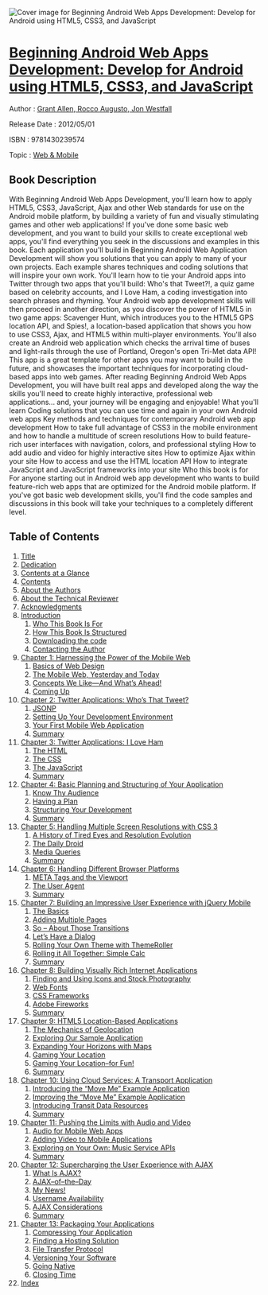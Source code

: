 ![Cover image for Beginning Android Web Apps Development: Develop for Android using HTML5, CSS3, and JavaScript](https://imgdetail.ebookreading.net/cover/cover/web_mobile/EB9781430239574.jpg)

[Beginning Android Web Apps Development: Develop for Android using HTML5, CSS3, and JavaScript](https://ebookreading.net/view/book/Beginning+Android+Web+Apps+Development%3A+Develop+for+Android+using+HTML5%2C+CSS3%2C+and+JavaScript-EB9781430239574_1.html "Beginning Android Web Apps Development: Develop for Android using HTML5, CSS3, and JavaScript")
====================================================================================================================

Author : [Grant Allen](https://ebookreading.net/search/author/Grant+Allen),[ Rocco Augusto](https://ebookreading.net/search/author/+Rocco+Augusto),[ Jon Westfall](https://ebookreading.net/search/author/+Jon+Westfall)

Release Date : 2012/05/01

ISBN : 9781430239574

Topic : [Web & Mobile](https://ebookreading.net/search/category/web-mobile)

Book Description
-----------------

With Beginning Android Web Apps Development, you'll learn how to apply HTML5, CSS3, JavaScript, Ajax and other Web standards for use on the Android mobile platform, by building a variety of fun and visually stimulating games and other web applications! If you've done some basic web development, and you want to build your skills to create exceptional web apps, you'll find everything you seek in the discussions and examples in this book.
Each application you'll build in Beginning Android Web Application Development will show you solutions that you can apply to many of your own projects. Each example shares techniques and coding solutions that will inspire your own work.
You'll learn how to tie your Android apps into Twitter through two apps that you'll build: Who's that Tweet?!, a quiz game based on celebrity accounts, and I Love Ham, a coding investigation into search phrases and rhyming.
Your Android web app development skills will then proceed in another direction, as you discover the power of HTML5 in two game apps: Scavenger Hunt, which introduces you to the HTML5 GPS location API, and Spies!, a location-based application that shows you how to use CSS3, Ajax, and HTML5 within multi-player environments.
You'll also create an Android web application which checks the arrival time of buses and light-rails through the use of Portland, Oregon's open Tri-Met data API! This app is a great template for other apps you may want to build in the future, and showcases the important techniques for incorporating cloud-based apps into web games.
After reading Beginning Android Web Apps Development, you will have built real apps and developed along the way the skills you'll need to create highly interactive, professional web applications... and, your journey will be engaging and enjoyable!
What you'll learn
Coding solutions that you can use time and again in your own Android web apps
Key methods and techniques for contemporary Android web app development
How to take full advantage of CSS3 in the mobile environment and how to handle a multitude of screen resolutions
How to build feature-rich user interfaces with navigation, colors, and professional styling
How to add audio and video for highly interactive sites
How to optimize Ajax within your site
How to access and use the HTML location API
How to integrate JavaScript and JavaScript frameworks into your site
Who this book is for
For anyone starting out in Android web app development who wants to build feature-rich web apps that are optimized for the Android mobile platform. If you've got basic web development skills, you'll find the code samples and discussions in this book will take your techniques to a completely different level.
              
Table of Contents
-----------------

1. [Title](https://ebookreading.net/view/book/Beginning+Android+Web+Apps+Development%3A+Develop+for+Android+using+HTML5%2C+CSS3%2C+and+JavaScript-EB9781430239574_2.html)
1. [Dedication](https://ebookreading.net/view/book/Beginning+Android+Web+Apps+Development%3A+Develop+for+Android+using+HTML5%2C+CSS3%2C+and+JavaScript-EB9781430239574_4.html)
1. [Contents at a Glance](https://ebookreading.net/view/book/Beginning+Android+Web+Apps+Development%3A+Develop+for+Android+using+HTML5%2C+CSS3%2C+and+JavaScript-EB9781430239574_5.html#contents_at_a_glanc)
1. [Contents](https://ebookreading.net/view/book/Beginning+Android+Web+Apps+Development%3A+Develop+for+Android+using+HTML5%2C+CSS3%2C+and+JavaScript-EB9781430239574_6.html#contents)
1. [About the Authors](https://ebookreading.net/view/book/Beginning+Android+Web+Apps+Development%3A+Develop+for+Android+using+HTML5%2C+CSS3%2C+and+JavaScript-EB9781430239574_7.html#about_the_authors)
1. [About the Technical Reviewer](https://ebookreading.net/view/book/Beginning+Android+Web+Apps+Development%3A+Develop+for+Android+using+HTML5%2C+CSS3%2C+and+JavaScript-EB9781430239574_8.html#about_the_technical)
1. [Acknowledgments](https://ebookreading.net/view/book/Beginning+Android+Web+Apps+Development%3A+Develop+for+Android+using+HTML5%2C+CSS3%2C+and+JavaScript-EB9781430239574_9.html#acknowledgments)
1. [Introduction](https://ebookreading.net/view/book/Beginning+Android+Web+Apps+Development%3A+Develop+for+Android+using+HTML5%2C+CSS3%2C+and+JavaScript-EB9781430239574_10.html#introduction)
    1. [Who This Book Is For](https://ebookreading.net/view/book/Beginning+Android+Web+Apps+Development%3A+Develop+for+Android+using+HTML5%2C+CSS3%2C+and+JavaScript-EB9781430239574_10.html#who_this_book_is_fo)
    1. [How This Book Is Structured](https://ebookreading.net/view/book/Beginning+Android+Web+Apps+Development%3A+Develop+for+Android+using+HTML5%2C+CSS3%2C+and+JavaScript-EB9781430239574_10.html#how_this_book_is_st)
    1. [Downloading the code](https://ebookreading.net/view/book/Beginning+Android+Web+Apps+Development%3A+Develop+for+Android+using+HTML5%2C+CSS3%2C+and+JavaScript-EB9781430239574_10.html#downloading_the_cod)
    1. [Contacting the Author](https://ebookreading.net/view/book/Beginning+Android+Web+Apps+Development%3A+Develop+for+Android+using+HTML5%2C+CSS3%2C+and+JavaScript-EB9781430239574_10.html#contacting_the_auth)
1. [Chapter 1: Harnessing the Power of the Mobile Web](https://ebookreading.net/view/book/Beginning+Android+Web+Apps+Development%3A+Develop+for+Android+using+HTML5%2C+CSS3%2C+and+JavaScript-EB9781430239574_11.html#ch1)
    1. [Basics of Web Design](https://ebookreading.net/view/book/Beginning+Android+Web+Apps+Development%3A+Develop+for+Android+using+HTML5%2C+CSS3%2C+and+JavaScript-EB9781430239574_11.html#s001-0)
    1. [The Mobile Web, Yesterday and Today](https://ebookreading.net/view/book/Beginning+Android+Web+Apps+Development%3A+Develop+for+Android+using+HTML5%2C+CSS3%2C+and+JavaScript-EB9781430239574_11.html#s001-6)
    1. [Concepts We Like—And What’s Ahead!](https://ebookreading.net/view/book/Beginning+Android+Web+Apps+Development%3A+Develop+for+Android+using+HTML5%2C+CSS3%2C+and+JavaScript-EB9781430239574_11.html#s001-9)
    1. [Coming Up](https://ebookreading.net/view/book/Beginning+Android+Web+Apps+Development%3A+Develop+for+Android+using+HTML5%2C+CSS3%2C+and+JavaScript-EB9781430239574_11.html#s001-14)
1. [Chapter 2: Twitter Applications: Who’s That Tweet?](https://ebookreading.net/view/book/Beginning+Android+Web+Apps+Development%3A+Develop+for+Android+using+HTML5%2C+CSS3%2C+and+JavaScript-EB9781430239574_12.html#ch2)
    1. [JSONP](https://ebookreading.net/view/book/Beginning+Android+Web+Apps+Development%3A+Develop+for+Android+using+HTML5%2C+CSS3%2C+and+JavaScript-EB9781430239574_12.html#s001-15)
    1. [Setting Up Your Development Environment](https://ebookreading.net/view/book/Beginning+Android+Web+Apps+Development%3A+Develop+for+Android+using+HTML5%2C+CSS3%2C+and+JavaScript-EB9781430239574_12.html#s001-16)
    1. [Your First Mobile Web Application](https://ebookreading.net/view/book/Beginning+Android+Web+Apps+Development%3A+Develop+for+Android+using+HTML5%2C+CSS3%2C+and+JavaScript-EB9781430239574_12.html#s001-17)
    1. [Summary](https://ebookreading.net/view/book/Beginning+Android+Web+Apps+Development%3A+Develop+for+Android+using+HTML5%2C+CSS3%2C+and+JavaScript-EB9781430239574_12.html#s001-18)
1. [Chapter 3: Twitter Applications: I Love Ham](https://ebookreading.net/view/book/Beginning+Android+Web+Apps+Development%3A+Develop+for+Android+using+HTML5%2C+CSS3%2C+and+JavaScript-EB9781430239574_13.html#ch3)
    1. [The HTML](https://ebookreading.net/view/book/Beginning+Android+Web+Apps+Development%3A+Develop+for+Android+using+HTML5%2C+CSS3%2C+and+JavaScript-EB9781430239574_13.html#s001-19)
    1. [The CSS](https://ebookreading.net/view/book/Beginning+Android+Web+Apps+Development%3A+Develop+for+Android+using+HTML5%2C+CSS3%2C+and+JavaScript-EB9781430239574_13.html#s001-20)
    1. [The JavaScript](https://ebookreading.net/view/book/Beginning+Android+Web+Apps+Development%3A+Develop+for+Android+using+HTML5%2C+CSS3%2C+and+JavaScript-EB9781430239574_13.html#s001-21)
    1. [Summary](https://ebookreading.net/view/book/Beginning+Android+Web+Apps+Development%3A+Develop+for+Android+using+HTML5%2C+CSS3%2C+and+JavaScript-EB9781430239574_13.html#s001-22)
1. [Chapter 4: Basic Planning and Structuring of Your Application](https://ebookreading.net/view/book/Beginning+Android+Web+Apps+Development%3A+Develop+for+Android+using+HTML5%2C+CSS3%2C+and+JavaScript-EB9781430239574_14.html#ch4)
    1. [Know Thy Audience](https://ebookreading.net/view/book/Beginning+Android+Web+Apps+Development%3A+Develop+for+Android+using+HTML5%2C+CSS3%2C+and+JavaScript-EB9781430239574_14.html#s001-23)
    1. [Having a Plan](https://ebookreading.net/view/book/Beginning+Android+Web+Apps+Development%3A+Develop+for+Android+using+HTML5%2C+CSS3%2C+and+JavaScript-EB9781430239574_14.html#s001-26)
    1. [Structuring Your Development](https://ebookreading.net/view/book/Beginning+Android+Web+Apps+Development%3A+Develop+for+Android+using+HTML5%2C+CSS3%2C+and+JavaScript-EB9781430239574_14.html#s001-30)
    1. [Summary](https://ebookreading.net/view/book/Beginning+Android+Web+Apps+Development%3A+Develop+for+Android+using+HTML5%2C+CSS3%2C+and+JavaScript-EB9781430239574_14.html#s001-33)
1. [Chapter 5: Handling Multiple Screen Resolutions with CSS 3](https://ebookreading.net/view/book/Beginning+Android+Web+Apps+Development%3A+Develop+for+Android+using+HTML5%2C+CSS3%2C+and+JavaScript-EB9781430239574_15.html#ch5)
    1. [A History of Tired Eyes and Resolution Evolution](https://ebookreading.net/view/book/Beginning+Android+Web+Apps+Development%3A+Develop+for+Android+using+HTML5%2C+CSS3%2C+and+JavaScript-EB9781430239574_15.html#s001-34)
    1. [The Daily Droid](https://ebookreading.net/view/book/Beginning+Android+Web+Apps+Development%3A+Develop+for+Android+using+HTML5%2C+CSS3%2C+and+JavaScript-EB9781430239574_15.html#s001-35)
    1. [Media Queries](https://ebookreading.net/view/book/Beginning+Android+Web+Apps+Development%3A+Develop+for+Android+using+HTML5%2C+CSS3%2C+and+JavaScript-EB9781430239574_15.html#s001-38)
    1. [Summary](https://ebookreading.net/view/book/Beginning+Android+Web+Apps+Development%3A+Develop+for+Android+using+HTML5%2C+CSS3%2C+and+JavaScript-EB9781430239574_15.html#s001-39)
1. [Chapter 6: Handling Different Browser Platforms](https://ebookreading.net/view/book/Beginning+Android+Web+Apps+Development%3A+Develop+for+Android+using+HTML5%2C+CSS3%2C+and+JavaScript-EB9781430239574_16.html#ch6)
    1. [META Tags and the Viewport](https://ebookreading.net/view/book/Beginning+Android+Web+Apps+Development%3A+Develop+for+Android+using+HTML5%2C+CSS3%2C+and+JavaScript-EB9781430239574_16.html#s001-40)
    1. [The User Agent](https://ebookreading.net/view/book/Beginning+Android+Web+Apps+Development%3A+Develop+for+Android+using+HTML5%2C+CSS3%2C+and+JavaScript-EB9781430239574_16.html#s001-43)
    1. [Summary](https://ebookreading.net/view/book/Beginning+Android+Web+Apps+Development%3A+Develop+for+Android+using+HTML5%2C+CSS3%2C+and+JavaScript-EB9781430239574_16.html#s001-49)
1. [Chapter 7: Building an Impressive User Experience with jQuery Mobile](https://ebookreading.net/view/book/Beginning+Android+Web+Apps+Development%3A+Develop+for+Android+using+HTML5%2C+CSS3%2C+and+JavaScript-EB9781430239574_17.html#ch7)
    1. [The Basics](https://ebookreading.net/view/book/Beginning+Android+Web+Apps+Development%3A+Develop+for+Android+using+HTML5%2C+CSS3%2C+and+JavaScript-EB9781430239574_17.html#s001-50)
    1. [Adding Multiple Pages](https://ebookreading.net/view/book/Beginning+Android+Web+Apps+Development%3A+Develop+for+Android+using+HTML5%2C+CSS3%2C+and+JavaScript-EB9781430239574_17.html#s001-51)
    1. [So – About Those Transitions](https://ebookreading.net/view/book/Beginning+Android+Web+Apps+Development%3A+Develop+for+Android+using+HTML5%2C+CSS3%2C+and+JavaScript-EB9781430239574_17.html#s001-52)
    1. [Let’s Have a Dialog](https://ebookreading.net/view/book/Beginning+Android+Web+Apps+Development%3A+Develop+for+Android+using+HTML5%2C+CSS3%2C+and+JavaScript-EB9781430239574_17.html#s001-53)
    1. [Rolling Your Own Theme with ThemeRoller](https://ebookreading.net/view/book/Beginning+Android+Web+Apps+Development%3A+Develop+for+Android+using+HTML5%2C+CSS3%2C+and+JavaScript-EB9781430239574_17.html#s001-54)
    1. [Rolling it All Together: Simple Calc](https://ebookreading.net/view/book/Beginning+Android+Web+Apps+Development%3A+Develop+for+Android+using+HTML5%2C+CSS3%2C+and+JavaScript-EB9781430239574_17.html#s001-55)
    1. [Summary](https://ebookreading.net/view/book/Beginning+Android+Web+Apps+Development%3A+Develop+for+Android+using+HTML5%2C+CSS3%2C+and+JavaScript-EB9781430239574_17.html#s001-56)
1. [Chapter 8: Building Visually Rich Internet Applications](https://ebookreading.net/view/book/Beginning+Android+Web+Apps+Development%3A+Develop+for+Android+using+HTML5%2C+CSS3%2C+and+JavaScript-EB9781430239574_18.html#ch8)
    1. [Finding and Using Icons and Stock Photography](https://ebookreading.net/view/book/Beginning+Android+Web+Apps+Development%3A+Develop+for+Android+using+HTML5%2C+CSS3%2C+and+JavaScript-EB9781430239574_18.html#s001-57)
    1. [Web Fonts](https://ebookreading.net/view/book/Beginning+Android+Web+Apps+Development%3A+Develop+for+Android+using+HTML5%2C+CSS3%2C+and+JavaScript-EB9781430239574_18.html#s001-64)
    1. [CSS Frameworks](https://ebookreading.net/view/book/Beginning+Android+Web+Apps+Development%3A+Develop+for+Android+using+HTML5%2C+CSS3%2C+and+JavaScript-EB9781430239574_18.html#s001-67)
    1. [Adobe Fireworks](https://ebookreading.net/view/book/Beginning+Android+Web+Apps+Development%3A+Develop+for+Android+using+HTML5%2C+CSS3%2C+and+JavaScript-EB9781430239574_18.html#s001-72)
    1. [Summary](https://ebookreading.net/view/book/Beginning+Android+Web+Apps+Development%3A+Develop+for+Android+using+HTML5%2C+CSS3%2C+and+JavaScript-EB9781430239574_18.html#s001-73)
1. [Chapter 9: HTML5 Location-Based Applications](https://ebookreading.net/view/book/Beginning+Android+Web+Apps+Development%3A+Develop+for+Android+using+HTML5%2C+CSS3%2C+and+JavaScript-EB9781430239574_19.html#ch9)
    1. [The Mechanics of Geolocation](https://ebookreading.net/view/book/Beginning+Android+Web+Apps+Development%3A+Develop+for+Android+using+HTML5%2C+CSS3%2C+and+JavaScript-EB9781430239574_19.html#s001-74)
    1. [Exploring Our Sample Application](https://ebookreading.net/view/book/Beginning+Android+Web+Apps+Development%3A+Develop+for+Android+using+HTML5%2C+CSS3%2C+and+JavaScript-EB9781430239574_19.html#s001-78)
    1. [Expanding Your Horizons with Maps](https://ebookreading.net/view/book/Beginning+Android+Web+Apps+Development%3A+Develop+for+Android+using+HTML5%2C+CSS3%2C+and+JavaScript-EB9781430239574_19.html#s001-81)
    1. [Gaming Your Location](https://ebookreading.net/view/book/Beginning+Android+Web+Apps+Development%3A+Develop+for+Android+using+HTML5%2C+CSS3%2C+and+JavaScript-EB9781430239574_19.html#s001-83)
    1. [Gaming Your Location–for Fun!](https://ebookreading.net/view/book/Beginning+Android+Web+Apps+Development%3A+Develop+for+Android+using+HTML5%2C+CSS3%2C+and+JavaScript-EB9781430239574_19.html#s001-84)
    1. [Summary](https://ebookreading.net/view/book/Beginning+Android+Web+Apps+Development%3A+Develop+for+Android+using+HTML5%2C+CSS3%2C+and+JavaScript-EB9781430239574_19.html#s001-85)
1. [Chapter 10: Using Cloud Services: A Transport Application](https://ebookreading.net/view/book/Beginning+Android+Web+Apps+Development%3A+Develop+for+Android+using+HTML5%2C+CSS3%2C+and+JavaScript-EB9781430239574_20.html#ch10)
    1. [Introducing the “Move Me” Example Application](https://ebookreading.net/view/book/Beginning+Android+Web+Apps+Development%3A+Develop+for+Android+using+HTML5%2C+CSS3%2C+and+JavaScript-EB9781430239574_20.html#s001-86)
    1. [Improving the “Move Me” Example Application](https://ebookreading.net/view/book/Beginning+Android+Web+Apps+Development%3A+Develop+for+Android+using+HTML5%2C+CSS3%2C+and+JavaScript-EB9781430239574_20.html#s001-93)
    1. [Introducing Transit Data Resources](https://ebookreading.net/view/book/Beginning+Android+Web+Apps+Development%3A+Develop+for+Android+using+HTML5%2C+CSS3%2C+and+JavaScript-EB9781430239574_20.html#s001-96)
    1. [Summary](https://ebookreading.net/view/book/Beginning+Android+Web+Apps+Development%3A+Develop+for+Android+using+HTML5%2C+CSS3%2C+and+JavaScript-EB9781430239574_20.html#s001-99)
1. [Chapter 11: Pushing the Limits with Audio and Video](https://ebookreading.net/view/book/Beginning+Android+Web+Apps+Development%3A+Develop+for+Android+using+HTML5%2C+CSS3%2C+and+JavaScript-EB9781430239574_21.html#ch11)
    1. [Audio for Mobile Web Apps](https://ebookreading.net/view/book/Beginning+Android+Web+Apps+Development%3A+Develop+for+Android+using+HTML5%2C+CSS3%2C+and+JavaScript-EB9781430239574_21.html#s001-100)
    1. [Adding Video to Mobile Applications](https://ebookreading.net/view/book/Beginning+Android+Web+Apps+Development%3A+Develop+for+Android+using+HTML5%2C+CSS3%2C+and+JavaScript-EB9781430239574_21.html#s001-106)
    1. [Exploring on Your Own: Music Service APIs](https://ebookreading.net/view/book/Beginning+Android+Web+Apps+Development%3A+Develop+for+Android+using+HTML5%2C+CSS3%2C+and+JavaScript-EB9781430239574_21.html#s001-110)
    1. [Summary](https://ebookreading.net/view/book/Beginning+Android+Web+Apps+Development%3A+Develop+for+Android+using+HTML5%2C+CSS3%2C+and+JavaScript-EB9781430239574_21.html#s001-113)
1. [Chapter 12: Supercharging the User Experience with AJAX](https://ebookreading.net/view/book/Beginning+Android+Web+Apps+Development%3A+Develop+for+Android+using+HTML5%2C+CSS3%2C+and+JavaScript-EB9781430239574_22.html#ch12)
    1. [What Is AJAX?](https://ebookreading.net/view/book/Beginning+Android+Web+Apps+Development%3A+Develop+for+Android+using+HTML5%2C+CSS3%2C+and+JavaScript-EB9781430239574_22.html#s001-114)
    1. [AJAX–of–the–Day](https://ebookreading.net/view/book/Beginning+Android+Web+Apps+Development%3A+Develop+for+Android+using+HTML5%2C+CSS3%2C+and+JavaScript-EB9781430239574_22.html#s001-117)
    1. [My News!](https://ebookreading.net/view/book/Beginning+Android+Web+Apps+Development%3A+Develop+for+Android+using+HTML5%2C+CSS3%2C+and+JavaScript-EB9781430239574_22.html#s001-118)
    1. [Username Availability](https://ebookreading.net/view/book/Beginning+Android+Web+Apps+Development%3A+Develop+for+Android+using+HTML5%2C+CSS3%2C+and+JavaScript-EB9781430239574_22.html#s001-121)
    1. [AJAX Considerations](https://ebookreading.net/view/book/Beginning+Android+Web+Apps+Development%3A+Develop+for+Android+using+HTML5%2C+CSS3%2C+and+JavaScript-EB9781430239574_22.html#s001-122)
    1. [Summary](https://ebookreading.net/view/book/Beginning+Android+Web+Apps+Development%3A+Develop+for+Android+using+HTML5%2C+CSS3%2C+and+JavaScript-EB9781430239574_22.html#s001-125)
1. [Chapter 13: Packaging Your Applications](https://ebookreading.net/view/book/Beginning+Android+Web+Apps+Development%3A+Develop+for+Android+using+HTML5%2C+CSS3%2C+and+JavaScript-EB9781430239574_23.html#ch13)
    1. [Compressing Your Application](https://ebookreading.net/view/book/Beginning+Android+Web+Apps+Development%3A+Develop+for+Android+using+HTML5%2C+CSS3%2C+and+JavaScript-EB9781430239574_23.html#s001-126)
    1. [Finding a Hosting Solution](https://ebookreading.net/view/book/Beginning+Android+Web+Apps+Development%3A+Develop+for+Android+using+HTML5%2C+CSS3%2C+and+JavaScript-EB9781430239574_23.html#s001-129)
    1. [File Transfer Protocol](https://ebookreading.net/view/book/Beginning+Android+Web+Apps+Development%3A+Develop+for+Android+using+HTML5%2C+CSS3%2C+and+JavaScript-EB9781430239574_23.html#s001-132)
    1. [Versioning Your Software](https://ebookreading.net/view/book/Beginning+Android+Web+Apps+Development%3A+Develop+for+Android+using+HTML5%2C+CSS3%2C+and+JavaScript-EB9781430239574_23.html#s001-134)
    1. [Going Native](https://ebookreading.net/view/book/Beginning+Android+Web+Apps+Development%3A+Develop+for+Android+using+HTML5%2C+CSS3%2C+and+JavaScript-EB9781430239574_23.html#s001-135)
    1. [Closing Time](https://ebookreading.net/view/book/Beginning+Android+Web+Apps+Development%3A+Develop+for+Android+using+HTML5%2C+CSS3%2C+and+JavaScript-EB9781430239574_23.html#s001-138)
1. [Index](https://ebookreading.net/view/book/Beginning+Android+Web+Apps+Development%3A+Develop+for+Android+using+HTML5%2C+CSS3%2C+and+JavaScript-EB9781430239574_24.html#index)
